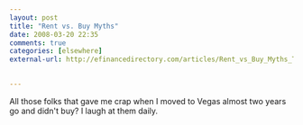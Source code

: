 ```yaml
---
layout: post  
title: "Rent vs. Buy Myths"  
date: 2008-03-20 22:35  
comments: true  
categories: [elsewhere]
external-url: http://efinancedirectory.com/articles/Rent_vs_Buy_Myths_That_Ruined_the_Housing_Market.html

  
---
```


All those folks that gave me crap when I moved to Vegas almost two years go and didn't buy? I laugh at them daily.
